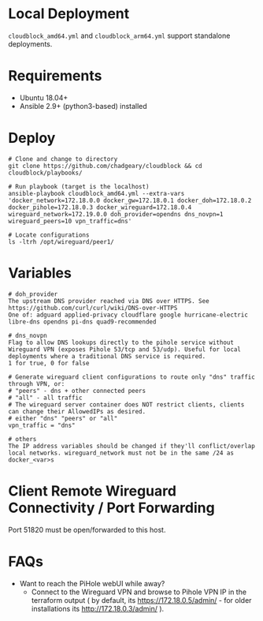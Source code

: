 # Local Deployment
`cloudblock_amd64.yml` and `cloudblock_arm64.yml` support standalone deployments.

# Requirements
- Ubuntu 18.04+
- Ansible 2.9+ (python3-based) installed

# Deploy
```
# Clone and change to directory
git clone https://github.com/chadgeary/cloudblock && cd cloudblock/playbooks/

# Run playbook (target is the localhost)
ansible-playbook cloudblock_amd64.yml --extra-vars 'docker_network=172.18.0.0 docker_gw=172.18.0.1 docker_doh=172.18.0.2 docker_pihole=172.18.0.3 docker_wireguard=172.18.0.4 wireguard_network=172.19.0.0 doh_provider=opendns dns_novpn=1 wireguard_peers=10 vpn_traffic=dns'

# Locate configurations
ls -ltrh /opt/wireguard/peer1/
```

# Variables
```
# doh_provider
The upstream DNS provider reached via DNS over HTTPS. See https://github.com/curl/curl/wiki/DNS-over-HTTPS
One of: adguard applied-privacy cloudflare google hurricane-electric libre-dns opendns pi-dns quad9-recommended

# dns_novpn
Flag to allow DNS lookups directly to the pihole service without Wireguard VPN (exposes Pihole 53/tcp and 53/udp). Useful for local deployments where a traditional DNS service is required.
1 for true, 0 for false

# Generate wireguard client configurations to route only "dns" traffic through VPN, or:
# "peers" - dns + other connected peers
# "all" - all traffic
# The wireguard server container does NOT restrict clients, clients can change their AllowedIPs as desired.
# either "dns" "peers" or "all"
vpn_traffic = "dns"

# others
The IP address variables should be changed if they'll conflict/overlap local networks. wireguard_network must not be in the same /24 as docker_<var>s
```

# Client Remote Wireguard Connectivity / Port Forwarding
Port 51820 must be open/forwarded to this host.

# FAQs
- Want to reach the PiHole webUI while away?
  - Connect to the Wireguard VPN and browse to Pihole VPN IP in the terraform output ( by default, its https://172.18.0.5/admin/ - for older installations its http://172.18.0.3/admin/ ).
